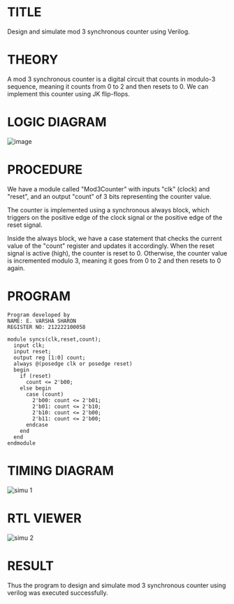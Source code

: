 # TITLE
Design and simulate mod 3 synchronous counter using Verilog.
# THEORY
A mod 3 synchronous counter is a digital circuit that counts in modulo-3 sequence, meaning it counts from 0 to 2 and then resets to 0. 
We can implement this counter using JK flip-flops.
# LOGIC DIAGRAM
![image](https://github.com/varshasharon/Simulation-project--Digital-Electronics/assets/98278161/94dd9e63-b634-4104-a2f9-2627f8c78416)



# PROCEDURE
We have a module called "Mod3Counter" with inputs "clk" (clock) and "reset", and an output "count" of 3 bits representing the counter value.

The counter is implemented using a synchronous always block, which triggers on the positive edge of the clock signal or the positive edge of the reset signal.

Inside the always block, we have a case statement that checks the current value of the "count" register and updates it accordingly. When the reset signal is active (high), the counter is reset to 0. Otherwise, the counter value is incremented modulo 3, meaning it goes from 0 to 2 and then resets to 0 again.

# PROGRAM
```
Program developed by
NAME: E. VARSHA SHARON
REGISTER NO: 212222100058

module syncs(clk,reset,count);
  input clk;
  input reset;
  output reg [1:0] count;
  always @(posedge clk or posedge reset) 
  begin
    if (reset)
      count <= 2'b00;
    else begin
      case (count)
        2'b00: count <= 2'b01;
        2'b01: count <= 2'b10;
        2'b10: count <= 2'b00;
        2'b11: count <= 2'b00;
      endcase
    end
  end
endmodule
```

# TIMING DIAGRAM
![simu 1](https://github.com/varshasharon/Simulation-project--Digital-Electronics/assets/98278161/48a329c1-b5e7-4aed-b428-f99c7842354b)

# RTL VIEWER

![simu 2](https://github.com/varshasharon/Simulation-project--Digital-Electronics/assets/98278161/f83f6eec-d8e1-4d14-81d0-a7d22bf1348b)

# RESULT
Thus the program to design and simulate mod 3 synchronous counter using verilog was executed successfully.


